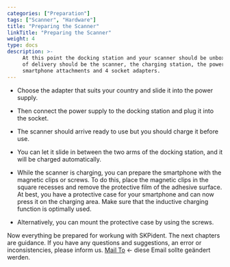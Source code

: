 ```yaml
---
categories: ["Preparation"]
tags: ["Scanner", "Hardware"]
title: "Preparing the Scanner"
linkTitle: "Preparing the Scanner"
weight: 4
type: docs
description: >-
     At this point the docking station and your scanner should be unboxed. The scope
     of delivery should be the scanner, the charging station, the power supply, the
     smartphone attachments and 4 socket adapters.
---
```


* Choose the adapter that suits your country and slide it into the power
supply.

* Then connect the power supply to the docking station and plug it into the
socket.
* The scanner should arrive ready to use but you should charge it before use.
* You can let it slide in between the two arms of the docking station, and it will
be charged automatically.
* While the scanner is charging, you can prepare the smartphone with the
magnetic clips or screws. To do this, place the magnetic clips in the square
recesses and remove the protective film of the adhesive surface. At best,
you have a protective case for your smartphone and can now press it on the
charging area. Make sure that the inductive charging function is
optimally used.
* Alternatively, you can mount the protective case by using the screws.

Now everything be prepared for workung with SKPident. The next chapters are guidance. If you have any questions and suggestions, an error or inconsistencies, please inform us. [Mail To](mailto:ident@skp-gmbh.com) <- diese Email sollte geändert werden.

